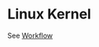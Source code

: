 # Linux Kernel

See [Workflow](https://github.com/rikonor/sev-snp-deps/blob/linux-kernel/.github/workflows/actions.yml)
